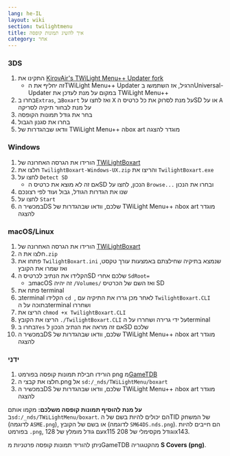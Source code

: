 ```yaml
---
lang: he-IL
layout: wiki
section: twilightmenu
title: איך להשיג תמונות קופסה
category: אחר
---
```


### 3DS
1. התקינו את [KirovAir's TWiLight Menu++ Updater fork](https://github.com/KirovAir/TWiLightMenu-Updater/releases)
   - זה יחליף את הTWiLight Menu++ Updater הרגיל, אז השתמשו בUniversal-Updater במקום על מנת לעדכן את TWiLight Menu++
1. בחרו ב`Extras`, ב`Boxart` ואז לחצו על <kbd class="face">X</kbd> על מנת לסרוק את כל כרטיס הSD או על <kbd class="face">A</kbd> על מנת לבחור תיקיה לסריקה
1. בחר את גודל תמונות הקופסה
1. בחרו את סגנון הגבול
1. וודאו שבהגדרות של TWiLight Menu++ הbox art מוגדר להצגה

### Windows
1. הורידו את הגרסה האחרונה של [TWiLightBoxart](https://github.com/KirovAir/TwilightBoxart/releases)
1. חלצו את `TwilightBoxart-Windows-UX.zip` והריצו את `TwilightBoxart.exe`
1. לחצו על `Detect SD`
   - אם זה לא מוצא את כרטיס הSD הנכון, לחצו על `Browse...` ובחרו את הנכון
1. שנו את הגדרות הגודל, גבול ועוד לפי רצונכם
1. לחצו על `Start`
1. במכשיר הDS שלכם, וודאו שבהגדרות של TWiLight Menu++ הbox art מוגדר להצגה

### macOS/Linux
1. הורידו את הגרסה האחרונה של [TWiLightBoxart](https://github.com/KirovAir/TwilightBoxart/releases)
1. חלצו את ה`.zip`
1. פתחו את `TwilightBoxart.ini` שנמצא בתיקיה שחילצתם באמצעות עורך טקסט, ואז שמרו את הקובץ
1. הקלידו את הנתיב לכרטיס הSD שלכם אחרי `SdRoot=`
   - בmacOS זה יהיה `/Volumes/` ואז השם של הכרטיס SD
1. פתח את terminal
1. בterminal הקלידו `cd `, לאחר מכן גררו את התיקיה עם `TwilightBoxart.CLI` בתוכה על הterminal ושחררו
1. הריצו את `chmod +x TwilightBoxart.CLI`
1. הריצו את הקובץ `./TwilightBoxart.CLI` על ידי גרירה ושחררו על הterminal
1. בחרו ב`Yes` אם זה מראה את הנתיב הנכון לSD שלכם
1. במכשיר הDS שלכם, וודאו שבהגדרות של TWiLight Menu++ הbox art מוגדר להצגה

### ידני
1. הורידו חבילת תמונות קופסה בפורמט png מ[GameTDB](https://www.gametdb.com/DS/Downloads#cover_packs)
1. חלצו את קבצי ה.png אל `sd:/_nds/TWiLightMenu/boxart`
1. במכשיר הDS שלכם, וודאו שבהגדרות של TWiLight Menu++ הbox art מוגדר להצגה

**על מנת להוסיף תמונות קופסה משלכם:** מקמו אותם ב`sd:/_nds/TWiLightMenu/boxart`. הם יכולים להיות בשם של הTID של המשחק (לדוגמה `ASME.png`), או בשם של הקובץ (לדוגמה `SM64DS.nds.png`). הם חייבים להיות בפורמט `.png`, עם גודל מומלץ של 128x115 וגודל מקסימלי של 208x143.

ניתן להוריד תמונות קופסה פרטניות מGameTDB מהקטגוריה **S Covers (png)**.
